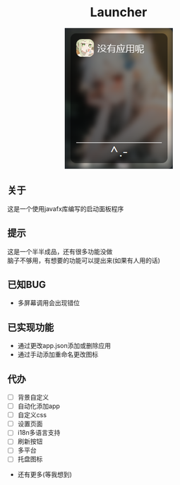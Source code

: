 # <center>Launcher

<div style="text-align: center;"><img src="img/show.png" alt=""></div>

## 关于

这是一个使用javafx库编写的启动面板程序

## 提示

这是一个半半成品，还有很多功能没做  
脑子不够用，有想要的功能可以提出来(如果有人用的话)

## 已知BUG

- 多屏幕调用会出现错位

## 已实现功能

- 通过更改app.json添加或删除应用
- 通过手动添加重命名更改图标

## 代办

- [ ] 背景自定义
- [ ] 自动化添加app
- [ ] 自定义css
- [ ] 设置页面
- [ ] i18n多语言支持
- [ ] 刷新按钮
- [ ] 多平台
- [ ] 托盘图标
- 还有更多(等我想到)